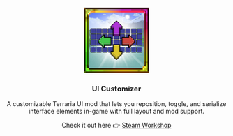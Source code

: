 <!-- PROJECT LOGO -->
<br />
<div align="center">
  <a href="https://steamcommunity.com/sharedfiles/filedetails/?id=3408391079">
    <img src="../icon_workshop.png" alt="Logo" width="150">
  </a>

  <h3 align="center">UI Customizer</h3>

A customizable Terraria UI mod that lets you reposition, toggle, and serialize interface elements in-game with full layout and mod support.

Check it out here 👉 [Steam Workshop](<https://steamcommunity.com/sharedfiles/filedetails/?id=3491266876>)
